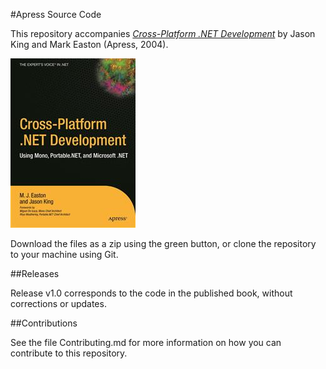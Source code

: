 #Apress Source Code

This repository accompanies [*Cross-Platform .NET Development*](http://www.apress.com/9781590593301) by Jason King and Mark Easton (Apress, 2004).

![Cover image](9781590593301.jpg)

Download the files as a zip using the green button, or clone the repository to your machine using Git.

##Releases

Release v1.0 corresponds to the code in the published book, without corrections or updates.

##Contributions

See the file Contributing.md for more information on how you can contribute to this repository.
